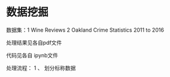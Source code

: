 # 数据挖掘

数据集：1  Wine Reviews  2 Oakland Crime Statistics 2011 to 2016

处理结果见各自pdf文件

代码见各自 ipynb文件

处理流程：
1 、 划分标称数据
